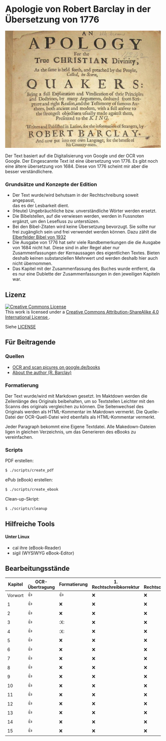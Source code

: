 Apologie von Robert Barclay in der Übersetzung von 1776
=======================================================

![pics/barclay.png](pics/barclay.png)

Der Text basiert auf die Digitalisierung von Google und der OCR von Google.
Der Eingescannte Text ist eine übersetzung von 1776. Es gibt noch eine ältere
übersetzung von 1684. Diese von 1776 scheint mir aber die besser
verständlichere. 

### Grundsätze und Konzepte der Edition ###

* Der Text wurde/wird behutsam in der Rechtschreibung soweit angepasst,  
  das es der Lesbarkeit dient.
* (Heute) Ungebräuchliche bzw. unverständliche Wörter werden ersetzt.
* Die Bibelstellen, auf die verwiesen werden, werden in Fussnoten ergänzt, um 
  den Lesefluss zu unterstüzen.
* Bei den Bibel-Zitaten wird keine Übersetzung bevorzugt. Sie sollte nur 
  frei zugänglich sein und frei verwendet werden können. Dazu zählt die 
  [Elberfelder Bibel von 1932](https://www.bibelkommentare.de/bibel/elb_1932)
* Die Ausgabe von 1776 hat sehr viele Randbemerkungen
  die die Ausgabe von 1684 nicht hat. Diese sind in aller Regel aber nur 
  Zusammenfassungen der Kernaussagen des eigentlichen Textes. Bieten
  deshalb keinen substanziellen Mehrwert und werden deshalb hier auch nicht
  übernommen.
* Das Kapitel mit der Zusammenfassung des Buches wurde entfernt, da es 
  nur eine Dublette der Zusammenfassungen in den jeweiligen Kapiteln
  war.

Lizenz
------

<a rel="license" href="http://creativecommons.org/licenses/by-sa/4.0/">
<img alt="Creative Commons License" style="border-width:0" src="https://i.creativecommons.org/l/by-sa/4.0/88x31.png" />
</a>
<br />
This work is licensed under a
<a rel="license" href="http://creativecommons.org/licenses/by-sa/4.0/">
Creative Commons Attribution-ShareAlike 4.0 International License
</a>.

Siehe [LICENSE](LICENSE)

Für Beitragende
---------------

### Quellen ###

* [OCR and scan picures on google.de/books ](https://www.google.de/books/edition/Robert_Barclay_s_Apologie_oder_Vertheidi/hb5jAAAAcAAJ?hl=de&gbpv=0&kptab=overview)
* [About the author (R. Barclay)](https://de.wikipedia.org/wiki/Robert_Barclay_(Qu%C3%A4ker))

### Formatierung ###

Der Text wurde/wird mit Markdown gesetzt. Im Maktdown werden die Zeilenlänge des 
Originals beibehalten, um so Textstellen Leichter mit den Scanns des originals
vergleichen zu können. Die Seitenwechsel des Originals werden als HTML-Kommentar
im Makrdown vermerkt. Die Quelle-Datei der OCR-Quell-Datei wird ebenfalls als
HTML-Kommentar vermerkt.

Jeder Paragraph bekommt eine Eigene Textdatei. Alle Makedown-Dateien ligen in 
gleichen Verzeichnis, um das Generieren des eBooks zu vereinfachen.

### Scripts ###

PDF erstellen:

```bash
$ ./scripts/create_pdf
```

ePub (eBook) erstellen:

```bash
$ ./scripts/create_ebook
```

Clean-up-Skript:

```bash
$ ./scripts/cleanup
```

Hilfreiche Tools
----------------

#### Unter Linux ####

- cal ihre (eBook-Reader)
- sigil (WYSIWYG eBook-Editor)


Bearbeitungsstände
------------------

| Kapitel | OCR-Übertragung | Formatierung | 1. Rechtschreibkorrektur | 2. Rechtschreibkorrektur | 
|---------|-----------------|--------------|--------------------------|--------------------------|
| Vorwort | :+1:            | :+1:         | :x:                      | :x:                      |
| 1       | :+1:            | :x:          | :x:                      | :x:                      |
| 2       | :+1:            | :x:          | :x:                      | :x:                      |
| 3       | :+1:            | :X:          | :x:                      | :x:                      |
| 4       | :+1:            | :X:          | :x:                      | :x:                      |
| 5       | :+1:            | :x:          | :x:                      | :x:                      |
| 6       | :+1:            | :x:          | :x:                      | :x:                      |
| 7       | :+1:            | :x:          | :x:                      | :x:                      |
| 8       | :+1:            | :x:          | :x:                      | :x:                      |
| 9       | :+1:            | :x:          | :x:                      | :x:                      |
| 10      | :+1:            | :x:          | :x:                      | :x:                      |
| 11      | :+1:            | :x:          | :x:                      | :x:                      |
| 12      | :+1:            | :x:          | :x:                      | :x:                      |
| 13      | :+1:            | :x:          | :x:                      | :x:                      |
| 14      | :+1:            | :x:          | :x:                      | :x:                      |
| 15      | :+1:            | :x:          | :x:                      | :x:                      |



